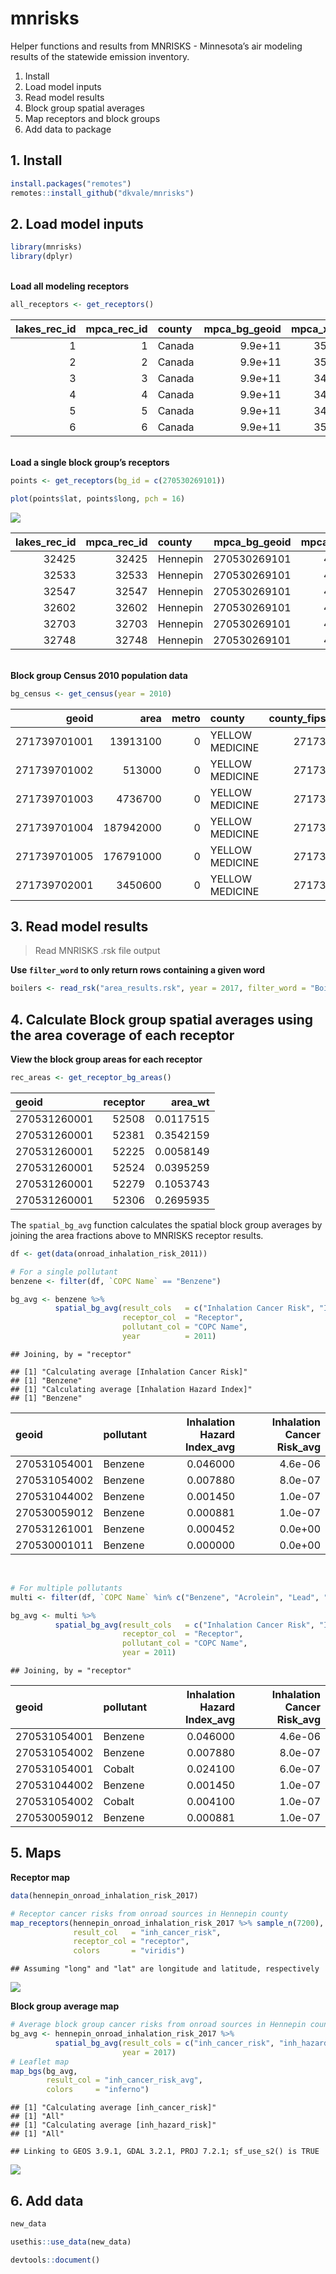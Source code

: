 mnrisks
================

Helper functions and results from MNRISKS - Minnesota’s air modeling
results of the statewide emission inventory.

1.  Install
2.  Load model inputs
3.  Read model results
4.  Block group spatial averages
5.  Map receptors and block groups
6.  Add data to package

## 1. Install

``` r
install.packages("remotes")
remotes::install_github("dkvale/mnrisks")
```

## 2. Load model inputs

``` r
library(mnrisks)
library(dplyr)
```

<br> **Load all modeling receptors**

``` r
all_receptors <- get_receptors()
```

| lakes_rec_id | mpca_rec_id | county | mpca_bg_geoid | mpca_x\_utm | mpca_y\_utm |      long |      lat |
|-------------:|------------:|:-------|--------------:|------------:|------------:|----------:|---------:|
|            1 |           1 | Canada |       9.9e+11 |      356982 |     5473519 | -94.97113 | 49.39755 |
|            2 |           2 | Canada |       9.9e+11 |      359799 |     5472979 | -94.93214 | 49.39335 |
|            3 |           3 | Canada |       9.9e+11 |      348033 |     5473265 | -95.09428 | 49.39310 |
|            4 |           4 | Canada |       9.9e+11 |      345878 |     5473259 | -95.12396 | 49.39250 |
|            5 |           5 | Canada |       9.9e+11 |      342510 |     5473117 | -95.17028 | 49.39036 |
|            6 |           6 | Canada |       9.9e+11 |      355346 |     5470752 | -94.99265 | 49.37229 |

<br> **Load a single block group’s receptors**

``` r
points <- get_receptors(bg_id = c(270530269101))

plot(points$lat, points$long, pch = 16)
```

![](README_files/figure-gfm/unnamed-chunk-5-1.png)<!-- -->

| lakes_rec_id | mpca_rec_id | county   | mpca_bg_geoid | mpca_x\_utm | mpca_y\_utm |      long |      lat |
|-------------:|------------:|:---------|--------------:|------------:|------------:|----------:|---------:|
|        32425 |       32425 | Hennepin |  270530269101 |      459142 |     5010378 | -93.52063 | 45.24571 |
|        32533 |       32533 | Hennepin |  270530269101 |      459632 |     5010014 | -93.51436 | 45.24246 |
|        32547 |       32547 | Hennepin |  270530269101 |      459283 |     5009994 | -93.51880 | 45.24226 |
|        32602 |       32602 | Hennepin |  270530269101 |      459813 |     5009756 | -93.51203 | 45.24015 |
|        32703 |       32703 | Hennepin |  270530269101 |      459610 |     5009412 | -93.51459 | 45.23704 |
|        32748 |       32748 | Hennepin |  270530269101 |      459391 |     5009351 | -93.51738 | 45.23648 |

<br> **Block group Census 2010 population data**

``` r
bg_census <- get_census(year = 2010)
```

|        geoid |      area | metro | county          | county_fips | population | population_moe | income_median | income_median_moe | pct_below_185pct_poverty | status_tribal_nation | status_poc | status_185x_poverty |
|-------------:|----------:|------:|:----------------|------------:|-----------:|---------------:|--------------:|------------------:|-------------------------:|:---------------------|:-----------|:--------------------|
| 271739701001 |  13913100 |     0 | YELLOW MEDICINE |       27173 |        680 |            153 |         70625 |             29412 |                    29.41 | FALSE                | FALSE      | FALSE               |
| 271739701002 |    513000 |     0 | YELLOW MEDICINE |       27173 |        570 |            114 |         48214 |             18919 |                    22.37 | FALSE                | FALSE      | FALSE               |
| 271739701003 |   4736700 |     0 | YELLOW MEDICINE |       27173 |        781 |            172 |         41786 |              8800 |                    34.44 | FALSE                | FALSE      | FALSE               |
| 271739701004 | 187942000 |     0 | YELLOW MEDICINE |       27173 |        534 |            101 |         70000 |              9490 |                    10.86 | FALSE                | FALSE      | FALSE               |
| 271739701005 | 176791000 |     0 | YELLOW MEDICINE |       27173 |        535 |             67 |         68077 |              5450 |                    18.68 | TRUE                 | FALSE      | FALSE               |
| 271739702001 |   3450600 |     0 | YELLOW MEDICINE |       27173 |        801 |            138 |         48750 |              8863 |                    22.97 | FALSE                | FALSE      | FALSE               |

## 3. Read model results

> Read MNRISKS .rsk file output

**Use `filter_word` to only return rows containing a given word**

``` r
boilers <- read_rsk("area_results.rsk", year = 2017, filter_word = "Boilers")
```

## 4. Calculate Block group spatial averages using the area coverage of each receptor

**View the block group areas for each receptor**

``` r
rec_areas <- get_receptor_bg_areas()
```

| geoid        | receptor |   area_wt |
|:-------------|---------:|----------:|
| 270531260001 |    52508 | 0.0117515 |
| 270531260001 |    52381 | 0.3542159 |
| 270531260001 |    52225 | 0.0058149 |
| 270531260001 |    52524 | 0.0395259 |
| 270531260001 |    52279 | 0.1053743 |
| 270531260001 |    52306 | 0.2695935 |

The `spatial_bg_avg` function calculates the spatial block group
averages by joining the area fractions above to MNRISKS receptor
results.

``` r
df <- get(data(onroad_inhalation_risk_2011))

# For a single pollutant
benzene <- filter(df, `COPC Name` == "Benzene")

bg_avg <- benzene %>% 
          spatial_bg_avg(result_cols   = c("Inhalation Cancer Risk", "Inhalation Hazard Index"),
                         receptor_col  = "Receptor",
                         pollutant_col = "COPC Name",
                         year          = 2011)
```

    ## Joining, by = "receptor"

    ## [1] "Calculating average [Inhalation Cancer Risk]"
    ## [1] "Benzene"
    ## [1] "Calculating average [Inhalation Hazard Index]"
    ## [1] "Benzene"

| geoid        | pollutant | Inhalation Hazard Index_avg | Inhalation Cancer Risk_avg |
|:-------------|:----------|----------------------------:|---------------------------:|
| 270531054001 | Benzene   |                    0.046000 |                    4.6e-06 |
| 270531054002 | Benzene   |                    0.007880 |                    8.0e-07 |
| 270531044002 | Benzene   |                    0.001450 |                    1.0e-07 |
| 270530059012 | Benzene   |                    0.000881 |                    1.0e-07 |
| 270531261001 | Benzene   |                    0.000452 |                    0.0e+00 |
| 270530001011 | Benzene   |                    0.000000 |                    0.0e+00 |

<br>

``` r
# For multiple pollutants
multi <- filter(df, `COPC Name` %in% c("Benzene", "Acrolein", "Lead", "Cobalt"))

bg_avg <- multi %>% 
          spatial_bg_avg(result_cols   = c("Inhalation Cancer Risk", "Inhalation Hazard Index"), 
                         receptor_col  = "Receptor",
                         pollutant_col = "COPC Name",
                         year = 2011)
```

    ## Joining, by = "receptor"

| geoid        | pollutant | Inhalation Hazard Index_avg | Inhalation Cancer Risk_avg |
|:-------------|:----------|----------------------------:|---------------------------:|
| 270531054001 | Benzene   |                    0.046000 |                    4.6e-06 |
| 270531054002 | Benzene   |                    0.007880 |                    8.0e-07 |
| 270531054001 | Cobalt    |                    0.024100 |                    6.0e-07 |
| 270531044002 | Benzene   |                    0.001450 |                    1.0e-07 |
| 270531054002 | Cobalt    |                    0.004100 |                    1.0e-07 |
| 270530059012 | Benzene   |                    0.000881 |                    1.0e-07 |

## 5. Maps

**Receptor map**

``` r
data(hennepin_onroad_inhalation_risk_2017)

# Receptor cancer risks from onroad sources in Hennepin county
map_receptors(hennepin_onroad_inhalation_risk_2017 %>% sample_n(7200),
              result_col   = "inh_cancer_risk",
              receptor_col = "receptor",
              colors       = "viridis")
```

    ## Assuming "long" and "lat" are longitude and latitude, respectively

![](README_files/figure-gfm/unnamed-chunk-17-1.png)<!-- -->

**Block group average map**

``` r
# Average block group cancer risks from onroad sources in Hennepin county
bg_avg <- hennepin_onroad_inhalation_risk_2017 %>% 
          spatial_bg_avg(result_cols = c("inh_cancer_risk", "inh_hazard_risk"), 
                         year = 2017)
# Leaflet map
map_bgs(bg_avg,
        result_col = "inh_cancer_risk_avg",
        colors     = "inferno")
```

    ## [1] "Calculating average [inh_cancer_risk]"
    ## [1] "All"
    ## [1] "Calculating average [inh_hazard_risk]"
    ## [1] "All"

    ## Linking to GEOS 3.9.1, GDAL 3.2.1, PROJ 7.2.1; sf_use_s2() is TRUE

![](README_files/figure-gfm/unnamed-chunk-19-1.png)<!-- -->

## 6. Add data

``` r
new_data

usethis::use_data(new_data)

devtools::document()
```
